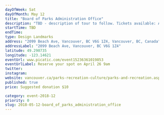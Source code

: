 ```yaml
---
dayOfWeek: Sat
dayOfMonth: May 12
title: "Board of Parks Administration Office"
description: "TBD - description of tour to follow. Tickets available: April 26"
startTime: TBD
endTime: 
type: Design Landmarks
address: "2099 Beach Ave, Vancouver, BC V6G 1Z4, Vancouver, BC, Canada"
addressLabel: "2099 Beach Ave, Vancouver, BC V6G 1Z4"
latitude: 49.290735
longitude: -123.14621
eventUrl: www.picatic.com/event15236361019853
eventUrlLabel: Reserve your spot on April 26 9am
twitter: 
instagram: 
website: vancouver.ca/parks-recreation-culture/parks-and-recreation.aspx
published: true
price: Suggested donation $10

category: event-2018-12
priority: 0
slug: 2018-05-12-board_of_parks_administration_office
---
```

